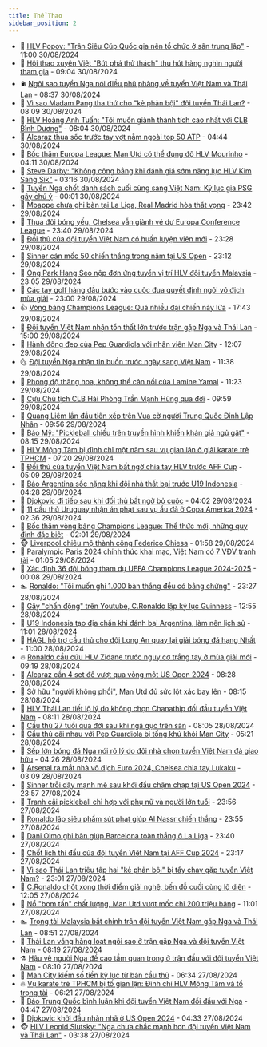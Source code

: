 ```yaml
---
title: Thể Thao
sidebar_position: 2
---
```


<!-- dantri-the-thao:START -->
- 🎡 [HLV Popov: &quot;Trận Siêu Cúp Quốc gia nên tổ chức ở sân trung lập&quot;](https://dantri.com.vn/the-thao/hlv-popov-tran-sieu-cup-quoc-gia-nen-to-chuc-o-san-trung-lap-20240830183438056.htm) - 11:00 30/08/2024
- 💯 [Hội thao xuyên Việt &quot;Bứt phá thử thách&quot; thu hút hàng nghìn người tham gia](https://dantri.com.vn/the-thao/hoi-thao-xuyen-viet-but-pha-thu-thach-thu-hut-hang-nghin-nguoi-tham-gia-20240830155825160.htm) - 09:04 30/08/2024
- ⛽️ [Ngôi sao tuyển Nga nói điều phũ phàng về tuyển Việt Nam và Thái Lan](https://dantri.com.vn/the-thao/ngoi-sao-tuyen-nga-noi-dieu-phu-phang-ve-tuyen-viet-nam-va-thai-lan-20240830153707866.htm) - 08:37 30/08/2024
- 💃 [Vì sao Madam Pang tha thứ cho &quot;kẻ phản bội&quot; đội tuyển Thái Lan?](https://dantri.com.vn/the-thao/vi-sao-madam-pang-tha-thu-cho-ke-phan-boi-doi-tuyen-thai-lan-20240830150944692.htm) - 08:09 30/08/2024
- 🌈 [HLV Hoàng Anh Tuấn: &quot;Tôi muốn giành thành tích cao nhất với CLB Bình Dương&quot;](https://dantri.com.vn/the-thao/hlv-hoang-anh-tuan-toi-muon-gianh-thanh-tich-cao-nhat-voi-clb-binh-duong-20240830121532543.htm) - 08:04 30/08/2024
- 🦅 [Alcaraz thua sốc trước tay vợt nằm ngoài top 50 ATP](https://dantri.com.vn/the-thao/alcaraz-thua-soc-truoc-tay-vot-nam-ngoai-top-50-atp-20240830114120823.htm) - 04:44 30/08/2024
- 🌝 [Bốc thăm Europa League: Man Utd có thể đụng độ HLV Mourinho](https://dantri.com.vn/the-thao/boc-tham-europa-league-man-utd-co-the-dung-do-hlv-mourinho-20240830111142809.htm) - 04:11 30/08/2024
- 🚀 [Steve Darby: &quot;Không công bằng khi đánh giá sớm năng lực HLV Kim Sang Sik&quot;](https://dantri.com.vn/the-thao/steve-darby-khong-cong-bang-khi-danh-gia-som-nang-luc-hlv-kim-sang-sik-20240828175219574.htm) - 03:16 30/08/2024
- 🎉 [Tuyển Nga chốt danh sách cuối cùng sang Việt Nam: Kỷ lục gia PSG gây chú ý](https://dantri.com.vn/the-thao/tuyen-nga-chot-danh-sach-cuoi-cung-sang-viet-nam-ky-luc-gia-psg-gay-chu-y-20240830005930891.htm) - 00:01 30/08/2024
- 📝 [Mbappe chưa ghi bàn tại La Liga, Real Madrid hòa thất vọng](https://dantri.com.vn/the-thao/mbappe-chua-ghi-ban-tai-la-liga-real-madrid-hoa-that-vong-20240830064112766.htm) - 23:42 29/08/2024
- 🦄 [Thua đội bóng yếu, Chelsea vẫn giành vé dự Europa Conference League](https://dantri.com.vn/the-thao/thua-doi-bong-yeu-chelsea-van-gianh-ve-du-europa-conference-league-20240830105852566.htm) - 23:40 29/08/2024
- 🎉 [Đối thủ của đội tuyển Việt Nam có huấn luyện viên mới](https://dantri.com.vn/the-thao/doi-thu-cua-doi-tuyen-viet-nam-co-huan-luyen-vien-moi-20240830001836230.htm) - 23:28 29/08/2024
- 💼 [Sinner cán mốc 50 chiến thắng trong năm tại US Open](https://dantri.com.vn/the-thao/sinner-can-moc-50-chien-thang-trong-nam-tai-us-open-20240830061203025.htm) - 23:12 29/08/2024
- 🤡 [Ông Park Hang Seo nộp đơn ứng tuyển vị trí HLV đội tuyển Malaysia](https://dantri.com.vn/the-thao/ong-park-hang-seo-nop-don-ung-tuyen-vi-tri-hlv-doi-tuyen-malaysia-20240829235735856.htm) - 23:05 29/08/2024
- 🦆 [Các tay golf hàng đầu bước vào cuộc đua quyết định ngôi vô địch mùa giải](https://dantri.com.vn/the-thao/cac-tay-golf-hang-dau-buoc-vao-cuoc-dua-quyet-dinh-ngoi-vo-dich-mua-giai-20240830003727859.htm) - 23:00 29/08/2024
- 👍 [Vòng bảng Champions League: Quá nhiều đại chiến nảy lửa](https://dantri.com.vn/the-thao/vong-bang-champions-league-qua-nhieu-dai-chien-nay-lua-20240829224328099.htm) - 17:43 29/08/2024
- 💼 [Đội tuyển Việt Nam nhận tổn thất lớn trước trận gặp Nga và Thái Lan](https://dantri.com.vn/the-thao/doi-tuyen-viet-nam-nhan-ton-that-lon-truoc-tran-gap-nga-va-thai-lan-20240829215050521.htm) - 15:00 29/08/2024
- 🦒 [Hành động đẹp của Pep Guardiola với nhân viên Man City](https://dantri.com.vn/the-thao/hanh-dong-dep-cua-pep-guardiola-voi-nhan-vien-man-city-20240829111124793.htm) - 12:07 29/08/2024
- 🌜 [Đội tuyển Nga nhận tin buồn trước ngày sang Việt Nam](https://dantri.com.vn/the-thao/doi-tuyen-nga-nhan-tin-buon-truoc-ngay-sang-viet-nam-20240829183808167.htm) - 11:38 29/08/2024
- 🦆 [Phong độ thăng hoa, không thể cản nổi của Lamine Yamal](https://dantri.com.vn/the-thao/phong-do-thang-hoa-khong-the-can-noi-cua-lamine-yamal-20240829145949186.htm) - 11:23 29/08/2024
- 💪 [Cựu Chủ tịch CLB Hải Phòng Trần Mạnh Hùng qua đời](https://dantri.com.vn/the-thao/cuu-chu-tich-clb-hai-phong-tran-manh-hung-qua-doi-20240829164812361.htm) - 09:59 29/08/2024
- 🧠 [Quang Liêm lần đầu tiên xếp trên Vua cờ người Trung Quốc Đinh Lập Nhân](https://dantri.com.vn/the-thao/quang-liem-lan-dau-tien-xep-tren-vua-co-nguoi-trung-quoc-dinh-lap-nhan-20240829163802851.htm) - 09:56 29/08/2024
- 🦄 [Báo Mỹ: &quot;Pickleball chiếu trên truyền hình khiến khán giả ngủ gật&quot;](https://dantri.com.vn/the-thao/bao-my-pickleball-chieu-tren-truyen-hinh-khien-khan-gia-ngu-gat-20240829145122295.htm) - 08:15 29/08/2024
- 🥸 [HLV Mộng Tâm bị đình chỉ một năm sau vụ gian lận ở giải karate trẻ TPHCM](https://dantri.com.vn/the-thao/hlv-mong-tam-bi-dinh-chi-mot-nam-sau-vu-gian-lan-o-giai-karate-tre-tphcm-20240829151528346.htm) - 07:20 29/08/2024
- 🤠 [Đối thủ của tuyển Việt Nam bất ngờ chia tay HLV trước AFF Cup](https://dantri.com.vn/the-thao/doi-thu-cua-tuyen-viet-nam-bat-ngo-chia-tay-hlv-truoc-aff-cup-20240829120914679.htm) - 05:09 29/08/2024
- 👺 [Báo Argentina sốc nặng khi đội nhà thất bại trước U19 Indonesia](https://dantri.com.vn/the-thao/bao-argentina-soc-nang-khi-doi-nha-that-bai-truoc-u19-indonesia-20240829112811693.htm) - 04:28 29/08/2024
- 📝 [Djokovic đi tiếp sau khi đối thủ bất ngờ bỏ cuộc](https://dantri.com.vn/the-thao/djokovic-di-tiep-sau-khi-doi-thu-bat-ngo-bo-cuoc-20240829105858990.htm) - 04:02 29/08/2024
- 🦆 [11 cầu thủ Uruguay nhận án phạt sau vụ ẩu đả ở Copa America 2024](https://dantri.com.vn/the-thao/11-cau-thu-uruguay-nhan-an-phat-sau-vu-au-da-o-copa-america-2024-20240829093057875.htm) - 02:36 29/08/2024
- 🥳 [Bốc thăm vòng bảng Champions League: Thể thức mới, những quy định đặc biệt](https://dantri.com.vn/the-thao/boc-tham-vong-bang-champions-league-the-thuc-moi-nhung-quy-dinh-dac-biet-20240829085256961.htm) - 02:01 29/08/2024
- 🐵 [Liverpool chiêu mộ thành công Federico Chiesa](https://dantri.com.vn/the-thao/liverpool-chieu-mo-thanh-cong-federico-chiesa-20240829084556833.htm) - 01:58 29/08/2024
- 🤩 [Paralympic Paris 2024 chính thức khai mạc, Việt Nam có 7 VĐV tranh tài](https://dantri.com.vn/the-thao/paralympic-paris-2024-chinh-thuc-khai-mac-viet-nam-co-7-vdv-tranh-tai-20240829074433948.htm) - 01:05 29/08/2024
- 🤠 [Xác định 36 đội bóng tham dự UEFA Champions League 2024-2025](https://dantri.com.vn/the-thao/xac-dinh-36-doi-bong-tham-du-uefa-champions-league-2024-2025-20240829070512774.htm) - 00:08 29/08/2024
- 🏊 [Ronaldo: &quot;Tôi muốn ghi 1.000 bàn thắng đều có bằng chứng&quot;](https://dantri.com.vn/the-thao/ronaldo-toi-muon-ghi-1000-ban-thang-deu-co-bang-chung-20240829062514685.htm) - 23:27 28/08/2024
- 🗽 [Gây &quot;chấn động&quot; trên Youtube, C.Ronaldo lập kỷ lục Guinness](https://dantri.com.vn/the-thao/gay-chan-dong-tren-youtube-cronaldo-lap-ky-luc-guinness-20240828195448103.htm) - 12:55 28/08/2024
- 🚀 [U19 Indonesia tạo địa chấn khi đánh bại Argentina, làm nên lịch sử](https://dantri.com.vn/the-thao/u19-indonesia-tao-dia-chan-khi-danh-bai-argentina-lam-nen-lich-su-20240828175737919.htm) - 11:01 28/08/2024
- 🎉 [HAGL hỗ trợ cầu thủ cho đội Long An quay lại giải bóng đá hạng Nhất](https://dantri.com.vn/the-thao/hagl-ho-tro-cau-thu-cho-doi-long-an-quay-lai-giai-bong-da-hang-nhat-20240828180811745.htm) - 11:00 28/08/2024
- 🔥 [Ronaldo cầu cứu HLV Zidane trước nguy cơ trắng tay ở mùa giải mới](https://dantri.com.vn/the-thao/ronaldo-cau-cuu-hlv-zidane-truoc-nguy-co-trang-tay-o-mua-giai-moi-20240828160046652.htm) - 09:19 28/08/2024
- 🎉 [Alcaraz cần 4 set để vượt qua vòng một US Open 2024](https://dantri.com.vn/the-thao/alcaraz-can-4-set-de-vuot-qua-vong-mot-us-open-2024-20240828213143003.htm) - 08:28 28/08/2024
- 🎡 [Sở hữu &quot;người không phổi&quot;, Man Utd đủ sức lột xác bay lên](https://dantri.com.vn/the-thao/so-huu-nguoi-khong-phoi-man-utd-du-suc-lot-xac-bay-len-20240828134739794.htm) - 08:15 28/08/2024
- 🐻 [HLV Thái Lan tiết lộ lý do không chọn Chanathip đối đầu tuyển Việt Nam](https://dantri.com.vn/the-thao/hlv-thai-lan-tiet-lo-ly-do-khong-chon-chanathip-doi-dau-tuyen-viet-nam-20240828100257922.htm) - 08:11 28/08/2024
- 🌊 [Cầu thủ 27 tuổi qua đời sau khi ngã gục trên sân](https://dantri.com.vn/the-thao/cau-thu-27-tuoi-qua-doi-sau-khi-nga-guc-tren-san-20240828125326197.htm) - 08:05 28/08/2024
- 💃 [Cầu thủ cãi nhau với Pep Guardiola bị tống khứ khỏi Man City](https://dantri.com.vn/the-thao/cau-thu-cai-nhau-voi-pep-guardiola-bi-tong-khu-khoi-man-city-20240828122135431.htm) - 05:21 28/08/2024
- 🤔 [Sếp lớn bóng đá Nga nói rõ lý do đội nhà chọn tuyển Việt Nam đá giao hữu](https://dantri.com.vn/the-thao/sep-lon-bong-da-nga-noi-ro-ly-do-doi-nha-chon-tuyen-viet-nam-da-giao-huu-20240828112613276.htm) - 04:26 28/08/2024
- 🤭 [Arsenal ra mắt nhà vô địch Euro 2024, Chelsea chia tay Lukaku](https://dantri.com.vn/the-thao/arsenal-ra-mat-nha-vo-dich-euro-2024-chelsea-chia-tay-lukaku-20240828092256075.htm) - 03:09 28/08/2024
- 👹 [Sinner trỗi dậy mạnh mẽ sau khởi đầu chậm chạp tại US Open 2024](https://dantri.com.vn/the-thao/sinner-troi-day-manh-me-sau-khoi-dau-cham-chap-tai-us-open-2024-20240828065355484.htm) - 23:57 27/08/2024
- 🗽 [Tranh cãi pickleball chỉ hợp với phụ nữ và người lớn tuổi](https://dantri.com.vn/the-thao/tranh-cai-pickleball-chi-hop-voi-phu-nu-va-nguoi-lon-tuoi-20240828000520702.htm) - 23:56 27/08/2024
- 🥳 [Ronaldo lập siêu phẩm sút phạt giúp Al Nassr chiến thắng](https://dantri.com.vn/the-thao/ronaldo-lap-sieu-pham-sut-phat-giup-al-nassr-chien-thang-20240828072545744.htm) - 23:55 27/08/2024
- 💃 [Dani Olmo ghi bàn giúp Barcelona toàn thắng ở La Liga](https://dantri.com.vn/the-thao/dani-olmo-ghi-ban-giup-barcelona-toan-thang-o-la-liga-20240828063849395.htm) - 23:40 27/08/2024
- 🧰 [Chốt lịch thi đấu của đội tuyển Việt Nam tại AFF Cup 2024](https://dantri.com.vn/the-thao/chot-lich-thi-dau-cua-doi-tuyen-viet-nam-tai-aff-cup-2024-20240827234431092.htm) - 23:17 27/08/2024
- 💪 [Vì sao Thái Lan triệu tập hai &quot;kẻ phản bội&quot; bị tẩy chay gặp tuyển Việt Nam?](https://dantri.com.vn/the-thao/vi-sao-thai-lan-trieu-tap-hai-ke-phan-boi-bi-tay-chay-gap-tuyen-viet-nam-20240827234016401.htm) - 23:01 27/08/2024
- 🚀 [C.Ronaldo chốt xong thời điểm giải nghệ, bến đỗ cuối cùng lộ diện](https://dantri.com.vn/the-thao/cronaldo-chot-xong-thoi-diem-giai-nghe-ben-do-cuoi-cung-lo-dien-20240827190514870.htm) - 12:05 27/08/2024
- 🤠 [Nổ &quot;bom tấn&quot; chất lượng, Man Utd vượt mốc chi 200 triệu bảng](https://dantri.com.vn/the-thao/no-bom-tan-chat-luong-man-utd-vuot-moc-chi-200-trieu-bang-20240827174641980.htm) - 11:01 27/08/2024
- 🏊 [Trọng tài Malaysia bắt chính trận đội tuyển Việt Nam gặp Nga và Thái Lan](https://dantri.com.vn/the-thao/trong-tai-malaysia-bat-chinh-tran-doi-tuyen-viet-nam-gap-nga-va-thai-lan-20240827155126929.htm) - 08:51 27/08/2024
- 🦄 [Thái Lan vắng hàng loạt ngôi sao ở trận gặp Nga và đội tuyển Việt Nam](https://dantri.com.vn/the-thao/thai-lan-vang-hang-loat-ngoi-sao-o-tran-gap-nga-va-doi-tuyen-viet-nam-20240827151839711.htm) - 08:19 27/08/2024
- ⚗️ [Hậu vệ người Nga đề cao tầm quan trọng ở trận đấu với đội tuyển Việt Nam](https://dantri.com.vn/the-thao/hau-ve-nguoi-nga-de-cao-tam-quan-trong-o-tran-dau-voi-doi-tuyen-viet-nam-20240827113711050.htm) - 08:10 27/08/2024
- 🥷 [Man City kiếm số tiền kỷ lục từ bán cầu thủ](https://dantri.com.vn/the-thao/man-city-kiem-so-tien-ky-luc-tu-ban-cau-thu-20240827123410436.htm) - 06:34 27/08/2024
- 🔥 [Vụ karate trẻ TPHCM bị tố gian lận: Đình chỉ HLV Mộng Tâm và tổ trọng tài](https://dantri.com.vn/the-thao/vu-karate-tre-tphcm-bi-to-gian-lan-dinh-chi-hlv-mong-tam-va-to-trong-tai-20240827141121608.htm) - 06:21 27/08/2024
- 🦅 [Báo Trung Quốc bình luận khi đội tuyển Việt Nam đối đầu với Nga](https://dantri.com.vn/the-thao/bao-trung-quoc-binh-luan-khi-doi-tuyen-viet-nam-doi-dau-voi-nga-20240827114712518.htm) - 04:47 27/08/2024
- 🌝 [Djokovic khởi đầu nhàn nhã ở US Open 2024](https://dantri.com.vn/the-thao/djokovic-khoi-dau-nhan-nha-o-us-open-2024-20240827113312696.htm) - 04:33 27/08/2024
- 🐵 [HLV Leonid Slutsky: &quot;Nga chưa chắc mạnh hơn đội tuyển Việt Nam và Thái Lan&quot;](https://dantri.com.vn/the-thao/hlv-leonid-slutsky-nga-chua-chac-manh-hon-doi-tuyen-viet-nam-va-thai-lan-20240827102832776.htm) - 03:38 27/08/2024<!-- dantri-the-thao:END -->
